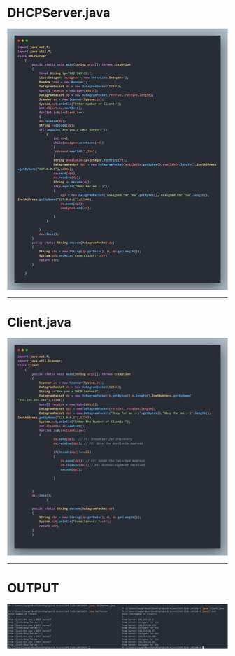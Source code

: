<h1>DHCPServer.java</h1>
<img src="DHCPServer.png">
<hr>
<h1>Client.java</h1>
<img src="Client.png">
<hr>
<h1> OUTPUT</h1>
<img src="output.png">
